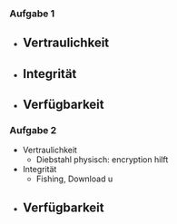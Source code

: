 ### Aufgabe 1
- Vertraulichkeit
    - 
- Integrität
    - 
- Verfügbarkeit
    - 

### Aufgabe 2
- Vertraulichkeit
    - Diebstahl physisch: encryption hilft
- Integrität
    - Fishing, Download u
- Verfügbarkeit
    - 
